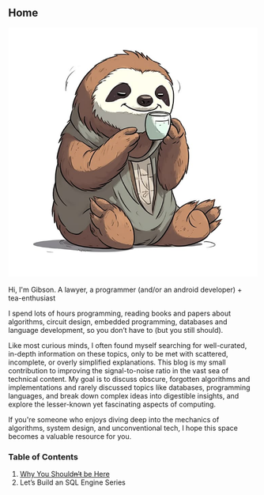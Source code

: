 ## Home 

![Happy Sloth.jpeg](https://github.com/GibsonRuitiari/gibsonruitiari.github.io/blob/main/resources/Happy%20Sloth.jpeg)

Hi, I'm Gibson. A lawyer, a programmer (and/or an android developer) + tea-enthusiast

I spend lots of hours programming, reading books and papers about algorithms, circuit design, embedded programming, databases and language development,
so you don’t have to (but you still should).

Like most curious minds, I often found myself searching for well-curated, in-depth information on these topics, only to be met with scattered, incomplete, or overly simplified explanations. This blog is my small contribution to improving the signal-to-noise ratio in the vast sea of technical content. My goal is to discuss obscure, forgotten algorithms and implementations and rarely discussed topics like databases, programming languages, and break down complex ideas into digestible insights, and explore the lesser-known yet fascinating aspects of computing.

If you're someone who enjoys diving deep into the mechanics of algorithms, system design, and unconventional tech, I hope this space becomes a valuable resource for you.

### Table of Contents

1. [Why You Should~~n’t~~ be Here](https://github.com/GibsonRuitiari/gibsonruitiari.github.io/blob/main/about.md)
2. Let’s Build an SQL Engine Series
